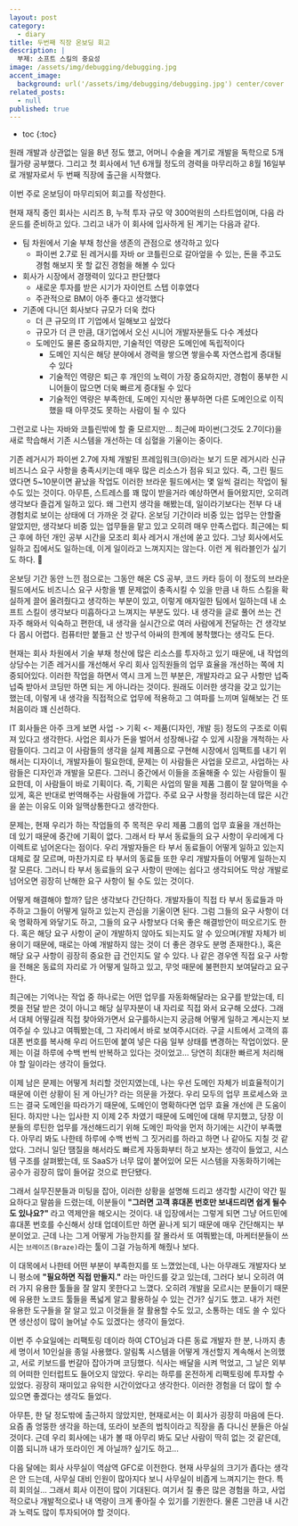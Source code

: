 ```yaml
---
layout: post
category:
  - diary
title: 두번째 직장 온보딩 회고
description: |
  부제: 소프트 스킬의 중요성
image: /assets/img/debugging/debugging.jpg
accent_image:
  background: url('/assets/img/debugging/debugging.jpg') center/cover
related_posts:
  - null
published: true
---
```


* toc
{:toc}

원래 개발과 상관없는 일을 8년 정도 했고, 어머니 수술을 계기로 개발을 독학으로 5개월가량 공부했다.
그리고 첫 회사에서 1년 6개월 정도의 경력을 마무리하고 8월 16일부로 개발자로서 두 번째 직장에 출근을 시작했다. 

이번 주로 온보딩이 마무리되어 회고를 작성한다.

현재 재직 중인 회사는 시리즈 B, 누적 투자 규모 약 300억원의 스타트업이며, 다음 라운드를 준비하고 있다. 
그리고 내가 이 회사에 입사하게 된 계기는 다음과 같다.

- 팀 차원에서 기술 부채 청산을 생존의 관점으로 생각하고 있다
  - 파이썬 2.7로 된 레거시를 자바 or 코틀린으로 갈아엎을 수 있는, 돈을 주고도 경험 해보지 못 할 값진 경험을 해볼 수 있다
- 회사가 시장에서 경쟁력이 있다고 판단했다
  - 새로운 투자를 받은 시기가 자이언트 스텝 이후였다
  - 주관적으로 BM이 아주 좋다고 생각했다
- 기존에 다니던 회사보다 규모가 더욱 컸다 
  - 더 큰 규모의 IT 기업에서 일해보고 싶었다
  - 규모가 더 큰 만큼, 대기업에서 오신 시니어 개발자분들도 다수 계셨다
  - 도메인도 물론 중요하지만, 기술적인 역량은 도메인에 독립적이다
    - 도메인 지식은 해당 분야에서 경력을 쌓으면 쌓을수록 자연스럽게 증대될 수 있다
    - 기술적인 역량은 퇴근 후 개인의 노력이 가장 중요하지만, 경험이 풍부한 시니어들이 많으면 더욱 빠르게 증대될 수 있다
    - 기술적인 역량은 부족한데, 도메인 지식만 풍부하면 다른 도메인으로 이직했을 때 아무것도 못하는 사람이 될 수 있다

그런고로 나는 자바와 코틀린밖에 할 줄 모르지만... 최근에 파이썬(그것도 2.7이다)을 새로 학습해서 기존 시스템을 개선하는 데 심혈을 기울이는 중이다.

기존 레거시가 파이썬 2.7에 자체 개발된 프레임워크(😒)라는 보기 드문 레거시라 신규 비즈니스 요구 사항을 충족시키는데 매우 많은 리소스가 점유 되고 있다. 
즉, 그린 필드였다면 5~10분이면 끝났을 작업도 이러한 브라운 필드에서는 몇 일씩 걸리는 작업이 될 수도 있는 것이다. 
아무튼, 스트레스를 꽤 많이 받을거라 예상하면서 들어왔지만, 오히려 생각보다 즐겁게 일하고 있다. 
왜 그런지 생각을 해봤는데, 일이라기보다는 전부 다 내 경험치로 보이는 상태에 더 가까운 것 같다. 
온보딩 기간이라 비중 있는 업무는 안할줄 알았지만, 생각보다 비중 있는 업무들을 맡고 있고 오히려 매우 만족스럽다. 
최근에는 퇴근 후에 하던 개인 공부 시간을 모조리 회사 레거시 개선에 쏟고 있다. 
그냥 회사에서도 일하고 집에서도 일하는데, 이게 일이라고 느껴지지는 않는다. 
이런 게 워라블인가 싶기도 하다. 🧐

온보딩 기간 동안 느낀 점으로는 그동안 해온 CS 공부, 코드 카타 등이 이 정도의 브라운 필드에서도 비즈니스 요구 사항을 별 문제없이 충족시킬 수 있을 만큼 
내 하드 스킬을 확실하게 끌어 올려줬다고 생각하는 부분이 있고, 이렇게 애자일한 팀에서 일하는데 내 소프트 스킬이 생각보다 미흡하다고 느껴지는 부분도 있다. 
내 생각을 글로 풀어 쓰는 건 자주 해와서 익숙하고 편한데, 내 생각을 실시간으로 여러 사람에게 전달하는 건 생각보다 몹시 어렵다. 
컴퓨터만 붙들고 산 방구석 아싸의 한계에 봉착했다는 생각도 든다.

현재는 회사 차원에서 기술 부채 청산에 많은 리소스를 투자하고 있기 때문에, 
내 작업의 상당수는 기존 레거시를 개선해서 우리 회사 임직원들의 업무 효율을 개선하는 쪽에 치중되어있다. 
이러한 작업을 하면서 역시 크게 느낀 부분은, 개발자라고 요구 사항만 넙죽넙죽 받아서 코딩만 하면 되는 게 아니라는 것이다. 
원래도 이러한 생각을 갖고 있기는 했는데, 이렇게 내 생각을 직접적으로 업무에 적용하고 그 여파를 느끼며 일해보는 건 또 처음이라 꽤 신선하다.

IT 회사들은 아주 크게 보면 사업 -> 기획 <- 제품(디자인, 개발 등) 정도의 구조로 이뤄져 있다고 생각한다. 
사업은 회사가 돈을 벌어서 성장해나갈 수 있게 시장을 개척하는 사람들이다. 
그리고 이 사람들의 생각을 실제 제품으로 구현해 시장에서 임팩트를 내기 위해서는 디자이너, 개발자들이 필요한데, 문제는 이 사람들은 사업을 모르고, 사업하는 사람들은 디자인과 개발을 모른다. 
그러니 중간에서 이들을 조율해줄 수 있는 사람들이 필요한데, 이 사람들이 바로 기획이다. 
즉, 기획은 사업의 말을 제품 그룹이 잘 알아먹을 수 있게, 혹은 반대로 번역해주는 사람들에 가깝다. 
주로 요구 사항을 정리하는데 많은 시간을 쏟는 이유도 이와 일맥상통한다고 생각한다.

문제는, 현재 우리가 하는 작업들의 주 목적은 우리 제품 그룹의 업무 효율을 개선하는 데 있기 때문에 중간에 기획이 없다. 
그래서 타 부서 동료들의 요구 사항이 우리에게 다이렉트로 넘어온다는 점이다. 
우리 개발자들은 타 부서 동료들이 어떻게 일하고 있는지 대체로 잘 모르며, 마찬가지로 타 부서의 동료들 또한 우리 개발자들이 어떻게 일하는지 잘 모른다. 
그러니 타 부서 동료들의 요구 사항이 딴에는 쉽다고 생각되어도 막상 개발로 넘어오면 굉장히 난해한 요구 사항이 될 수도 있는 것이다.

어떻게 해결해야 할까? 답은 생각보다 간단하다. 개발자들이 직접 타 부서 동료들과 마주하고 그들이 어떻게 일하고 있는지 관심을 기울이면 된다. 
그럼 그들의 요구 사항이 더욱 명확하게 와닿기도 하고, 그들의 요구 사항보다 더욱 좋은 해결방안이 떠오르기도 한다. 
혹은 해당 요구 사항이 굳이 개발하지 않아도 되는지도 알 수 있으며(개발 자체가 비용이기 때문에, 때로는 아예 개발하지 않는 것이 더 좋은 경우도 분명 존재한다.), 혹은 해당 요구 사항이 굉장히 중요한 급 건인지도 알 수 있다. 
나 같은 경우엔 직접 요구 사항을 전해온 동료의 자리로 가 어떻게 일하고 있고, 무엇 때문에 불편한지 보여달라고 요구한다.

최근에는 기억나는 작업 중 하나로는 어떤 업무를 자동화해달라는 요구를 받았는데, 티켓을 전달 받은 것이 아니고 해당 실무자분이 내 자리로 직접 와서 요구해 오셨다. 
그래서 대체 어떻길래 직접 찾아와가면서 요구를하시는지 궁금해 어떻게 일하고 계시는지 보여주실 수 있냐고 여쭤봤는데, 그 자리에서 바로 보여주시더라. 
구글 시트에서 고객의 휴대폰 번호를 복사해 우리 어드민에 붙여 넣은 다음 일부 상태를 변경하는 작업이었다. 
문제는 이걸 하루에 수백 번씩 반복하고 있다는 것이었고... 당연히 최대한 빠르게 처리해야 할 일이라는 생각이 들었다.

이제 남은 문제는 어떻게 처리할 것인지였는데, 나는 우선 도메인 자체가 비효율적이기 때문에 이런 상황이 된 게 아닌가? 라는 의문을 가졌다. 
우리 모두의 업무 프로세스와 코드는 결국 도메인을 따라가기 때문에, 도메인이 명확하다면 업무 효율 개선에 큰 도움이 된다. 
하지만 나는 입사한 지 이제 2주 차였기 때문에 도메인에 대해 무지했고, 당장 이분들의 루틴한 업무를 개선해드리기 위해 도메인 파악을 먼저 하기에는 시간이 부족했다. 
아무리 봐도 나한테 하루에 수백 번씩 그 짓거리를 하라고 하면 나 같아도 지칠 것 같았다.
그러니 일단 땜질을 해서라도 빠르게 자동화부터 하고 보자는 생각이 들었고, 시스템 구조를 살펴봤는데, 또 SaaS가 너무 많이 붙어있어 모든 시스템을 자동화하기에는 공수가 굉장히 많이 들어갈 것으로 판단됐다.

그래서 실무진분들과 미팅을 잡아, 이러한 상황을 설명해 드리고 생각할 시간이 약간 필요하다고 말씀을 드렸는데, 이분들이 **"그러면 고객 휴대폰 번호만 보내드리면 쉽게 될수도 있나요?"** 라고 역제안을 해오시는 것이다.
내 입장에서는 그렇게 되면 그냥 어드민에 휴대폰 번호를 수신해서 상태 업데이트만 하면 끝나게 되기 때문에 매우 간단해지는 부분이었고. 
근데 나는 그게 어떻게 가능한지를 잘 몰라서 또 여쭤봤는데, 마케터분들이 쓰시는 `브레이즈(Braze)`라는 툴이 그걸 가능하게 해줬나 보다.

이 대목에서 나한테 어떤 부분이 부족한지를 또 느꼈었는데, 나는 아무래도 개발자다 보니 평소에 **"필요하면 직접 만들지."** 라는 마인드를 갖고 있는데, 그러다 보니 오히려 여러 가지 유용한 툴들을 잘 알지 못한다고 느꼈다.
오히려 개발을 모르시는 분들이기 때문에 유용한 노코드 툴들을 폭넓게 알고 활용하실 수 있는 건가? 싶기도 했고. 
내가 저런 유용한 도구들을 잘 알고 있고 이것들을 잘 활용할 수도 있고, 소통하는 데도 쓸 수 있다면 생산성이 많이 늘어날 수도 있겠다는 생각이 들었다.

이번 주 수요일에는 리팩토링 데이라 하여 CTO님과 다른 동료 개발자 한 분, 나까지 총 세 명이서 10인실을 종일 사용했다. 
알림톡 시스템을 어떻게 개선할지 계속해서 논의했고, 서로 키보드를 번갈아 잡아가며 코딩했다. 
식사는 배달을 시켜 먹었고, 그 날은 외부의 어떠한 인터럽트도 들어오지 않았다. 우리는 하루를 온전하게 리팩토링에 투자할 수 있었다.
굉장히 재미있고 유익한 시간이었다고 생각한다. 이러한 경험을 더 많이 할 수 있으면 좋겠다는 생각도 들었다.

아무튼, 한 달 정도밖에 출근하지 않았지만, 현재로서는 이 회사가 굉장히 마음에 든다. 
요즘 좀 엉뚱한 생각을 하는데, 또라이 보존의 법칙이라고 직장을 좀 다니신 분들은 아실 것이다. 
근데 우리 회사에는 내가 볼 때 아무리 봐도 모난 사람이 딱히 없는 것 같은데, 이쯤 되니까 내가 또라이인 게 아닐까? 싶기도 하고...

다음 달에는 회사 사무실이 역삼역 GFC로 이전한다. 
현재 사무실의 크기가 좁다는 생각은 안 드는데, 사무실 대비 인원이 많아지다 보니 사무실이 비좁게 느껴지기는 한다. 
특히 회의실... 그래서 회사 이전이 많이 기대된다.
여기서 질 좋은 많은 경험을 하고, 사업적으로나 개발적으로나 내 역량이 크게 좋아질 수 있기를 기원한다. 
물론 그만큼 내 시간과 노력도 많이 투자되어야 할 것이다.
